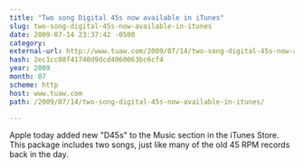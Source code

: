 ```yaml
---
title: "Two song Digital 45s now available in iTunes"
slug: two-song-digital-45s-now-available-in-itunes
date: 2009-07-14 23:37:42 -0500
category: 
external-url: http://www.tuaw.com/2009/07/14/two-song-digital-45s-now-available-in-itunes/
hash: 2ec1cc08f41740d9dcd4060063bc6cf4
year: 2009
month: 07
scheme: http
host: www.tuaw.com
path: /2009/07/14/two-song-digital-45s-now-available-in-itunes/

---
```


Apple today added new "D45s" to the Music section in the iTunes Store. This package includes two songs, just like many of the old 45 RPM records back in the day.
